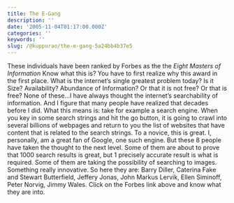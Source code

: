 ```yaml
---
title: The E-Gang
description: ''
date: '2005-11-04T01:17:00.000Z'
categories: ''
keywords: ''
slug: /@kuppurao/the-e-gang-5a24bb4b37e5
---
```


These individuals have been ranked by Forbes as the the _Eight Masters of Information_ Know what this is? You have to first realize why this award in the first place. What is the internet’s single greatest problem today? Is it Size? Availability? Abundance of Information? Or that it is not free? Or that is free? None of these…I have always thought the internet’s searchability of information. And I figure that many people have realized that decades before I did. What this means is: take for example a search engine. When you key in some search strings and hit the go button, it is going to crawl into several billions of webpages and return to you the list of websites that have content that is related to the search strings. To a novice, this is great. I, personally, am a great fan of Google, one such engine. But these 8 people have taken the thought to the next level. Some of them are about to prove that 1000 search results is great, but 1 precisely accurate result is what is required. Some of them are taking the possibility of searching to images. Something really innovative. So here they are: Barry Diller, Caterina Fake and Stewart Butterfield, Jeffery Jonas, John Markus Lervik, Ellen Siminoff, Peter Norvig, Jimmy Wales. Click on the Forbes link above and know what they are into.